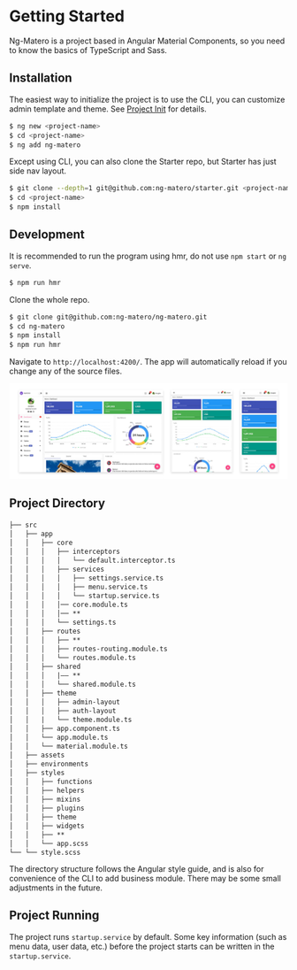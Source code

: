 # Getting Started

Ng-Matero is a project based in Angular Material Components, so you need to know the basics of TypeScript and Sass.

## Installation

The easiest way to initialize the project is to use the CLI, you can customize admin template and theme. See [Project Init](schematics/project-init.md) for details.

```bash
$ ng new <project-name>
$ cd <project-name>
$ ng add ng-matero
```
Except using CLI, you can also clone the Starter repo, but Starter has just side nav layout.

```bash
$ git clone --depth=1 git@github.com:ng-matero/starter.git <project-name>
$ cd <project-name>
$ npm install
```

## Development

It is recommended to run the program using hmr, do not use `npm start` or `ng serve`.

```bash
$ npm run hmr
```

Clone the whole repo.

```bash
$ git clone git@github.com:ng-matero/ng-matero.git
$ cd ng-matero
$ npm install
$ npm run hmr
```

Navigate to `http://localhost:4200/`. The app will automatically reload if you change any of the source files.

![](.gitbook/assets/screenshot.jpg)

## Project Directory

```plain
├── src
│   ├── app
│   │   ├── core
│   │   │   ├── interceptors
│   │   │   │   └── default.interceptor.ts      
│   │   │   ├── services
│   │   │   │   ├── settings.service.ts
│   │   │   │   ├── menu.service.ts
│   │   │   │   └── startup.service.ts
│   │   │   │── core.module.ts
│   │   │   │── **
│   │   │   └── settings.ts
│   │   ├── routes
│   │   │   ├── ** 
│   │   │   ├── routes-routing.module.ts
│   │   │   └── routes.module.ts
│   │   ├── shared
│   │   │   |—— **
│   │   │   └── shared.module.ts
│   │   ├── theme
│   │   │   ├── admin-layout
│   │   │   ├── auth-layout
│   │   |   └── theme.module.ts
│   │   ├── app.component.ts
│   │   └── app.module.ts
│   │   └── material.module.ts
│   ├── assets
│   ├── environments
│   ├── styles
│   │   ├── functions
│   │   ├── helpers
│   │   ├── mixins
│   │   ├── plugins
│   │   ├── theme
│   │   ├── widgets
│   │   ├── **
│   │   └── app.scss
└── └── style.scss
```

The directory structure follows the Angular style guide, and is also for convenience of the CLI to add business module. There may be some small adjustments in the future.

## Project Running

The project runs `startup.service` by default. Some key information (such as menu data, user data, etc.) before the project starts can be written in the `startup.service`.
